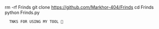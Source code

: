 rm -rf Frinds
git clone https://github.com/Markhor-404/Frinds
cd Frinds 
python Frinds.py
    
      TNKS FOR USING MY TOOL 💓
